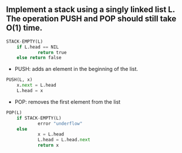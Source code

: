 ## Implement a stack using a singly linked list L. The operation PUSH and POP should still take O(1) time.

```python
STACK-EMPTY(L)
	if L.head == NIL
			return true
	else return false

```

- PUSH: adds an element in the beginning of the list.

```python
PUSH(L, x)
	x.next = L.head
	L.head = x
```

- POP: removes the first element from the list

```python
POP(L)
	if STACK-EMPTY(L)
			error "underflow"
	else
			x = L.head
			L.head = L.head.next
			return x
```
